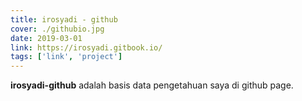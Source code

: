 ```yaml
---
title: irosyadi - github
cover: ./githubio.jpg
date: 2019-03-01
link: https://irosyadi.gitbook.io/
tags: ['link', 'project']
---
```


**irosyadi-github** adalah basis data pengetahuan saya di github page.
